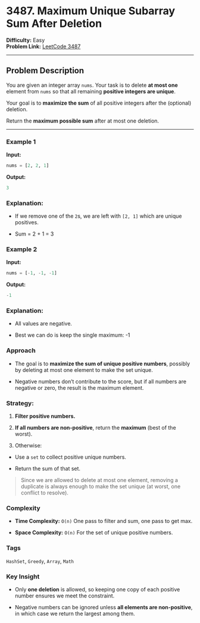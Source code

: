 # 3487. Maximum Unique Subarray Sum After Deletion

**Difficulty:** Easy  
**Problem Link:** [LeetCode 3487](https://leetcode.com/problems/maximum-unique-subarray-sum-after-deletion/)

---

## Problem Description

You are given an integer array `nums`. Your task is to delete **at most one** element from `nums` so that all remaining **positive integers are unique**.

Your goal is to **maximize the sum** of all positive integers after the (optional) deletion.

Return the **maximum possible sum** after at most one deletion.

---

### Example 1

**Input:**
```python
nums = [2, 2, 1]
```

**Output:**
```python
3
```

### Explanation:

- If we remove one of the `2`s, we are left with `[2, 1]` which are unique positives.

- Sum = 2 + 1 = 3

### Example 2

**Input:**

```python
nums = [-1, -1, -1]
```

**Output:**
```python
-1
```

### Explanation:

- All values are negative.

- Best we can do is keep the single maximum: -1

### Approach

- The goal is to **maximize the sum of unique positive numbers**, possibly by deleting at most one element to make the set unique.

- Negative numbers don’t contribute to the score, but if all numbers are negative or zero, the result is the maximum element.

### Strategy:

1. **Filter positive numbers.**

2. **If all numbers are non-positive**, return the **maximum** (best of the worst).

3. Otherwise:

- Use a `set` to collect positive unique numbers.

- Return the sum of that set.

> Since we are allowed to delete at most one element, removing a duplicate is always enough to make the set unique (at worst, one conflict to resolve).

### Complexity

- **Time Complexity:** `O(n)`
One pass to filter and sum, one pass to get max.

- **Space Complexity:** `O(n)`
For the set of unique positive numbers.

### Tags

`HashSet`, `Greedy`, `Array`, `Math`

### Key Insight

- Only **one deletion** is allowed, so keeping one copy of each positive number ensures we meet the constraint.

- Negative numbers can be ignored unless **all elements are non-positive**, in which case we return the largest among them.